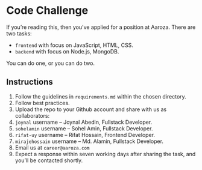 # Code Challenge

If you’re reading this, then you’ve applied for a position at Aaroza. There are two tasks:

- `frontend` with focus on JavaScript, HTML, CSS.
- `backend` with focus on Node.js, MongoDB.

You can do one, or you can do two.

## Instructions

1. Follow the guidelines in `requirements.md` within the chosen directory.
2. Follow best practices.
3. Upload the repo to your Github account and share with us as collaborators:
  1. `joynal` username – Joynal Abedin, Fullstack Developer.
  2. `sohelamin` username – Sohel Amin, Fullstack Developer.
  3. `rifat-uy` username – Rifat Hossain, Frontend Developer.
  4. `mirajehossain` username – Md. Alamin, Fullstack Developer.
4. Email us at `career@aaroza.com`
5. Expect a response within seven working days after sharing the task, and you’ll be contacted shortly.